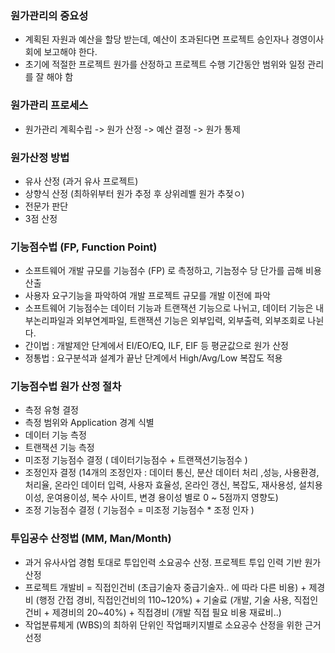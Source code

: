 ### 원가관리의 중요성
- 계획된 자원과 예산을 할당 받는데, 예산이 초과된다면 프로젝트 승인자나 경영이사회에 보고해야 한다.
- 초기에 적절한 프로젝트 원가를 산정하고 프로젝트 수행 기간동안 범위와 일정 관리를 잘 해야 함

### 원가관리 프로세스
- 원가관리 계획수립 -> 원가 산정 -> 예산 결정 -> 원가 통제

### 원가산정 방법
- 유사 산정 (과거 유사 프로젝트)
- 상향식 산정 (최하위부터 원가 추정 후 상위레벨 원가 추젖ㅇ)
- 전문가 판단
- 3점 산정

### 기능점수법 (FP, Function Point)
- 소프트웨어 개발 규모를 기능점수 (FP) 로 측정하고, 기늠정수 당 단가를 곱해 비용 산출
- 사용자 요구기능을 파악하여 개발 프로젝트 규모를 개발 이전에 파악
- 소프트웨어 기능점수는 데이터 기능과 트랜잭션 기능으로 나뉘고, 데이터 기능은 내부논리파일과 외부연계파일, 트랜잭션 기능은 외부입력, 외부출력, 외부조회로 나뉜다.
- 간이법 : 개발제안 단계에서 EI/EO/EQ, ILF, EIF 등 평균값으로 원가 산정
- 정통법 : 요구분석과 설계가 끝난 단계에서 High/Avg/Low 복잡도 적용

### 기능점수법 원가 산정 절차
- 측정 유형 결정
- 측정 범위와 Application 경계 식별
- 데이터 기능 측정
- 트랜잭션 기능 측정
- 미조정 기능점수 결정 ( 데이터기능점수 + 트랜잭션기능점수 )
- 조정인자 결정 (14개의 조정인자 : 데이터 통신, 분산 데이터 처리 ,성능, 사용환경, 처리율, 온라인 데이터 입력, 사용자 효율성, 온라인 갱신, 복잡도, 재사용성, 설치용이성, 운여용이성, 복수 사이트, 변경 용이성 별로 0 ~ 5점까지 영향도)
- 조정 기능점수 결정 ( 기능점수 = 미조정 기능점수 * 조정 인자 )

### 투입공수 산정법 (MM, Man/Month)
- 과거 유사사업 경험 토대로 투입인력 소요공수 산정. 프로젝트 투입 인력 기반 원가 산정
- 프로젝트 개발비 = 직접인건비 (초급기술자 중급기술자.. 에 따라 다른 비용) + 제경비 (행정 간접 경비, 직접인건비의 110~120%) + 기술료 (개발, 기술 사용, 직접인건비 + 제경비의 20~40%) + 직접경비 (개발 직접 필요 비용 재료비..)
- 작업분류체게 (WBS)의 최하위 단위인 작업패키지별로 소요공수 산정을 위한 근거 선정


